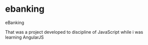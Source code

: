 # ebanking
eBanking

That was a project developed to discipline of JavaScript while i was learning AngularJS
